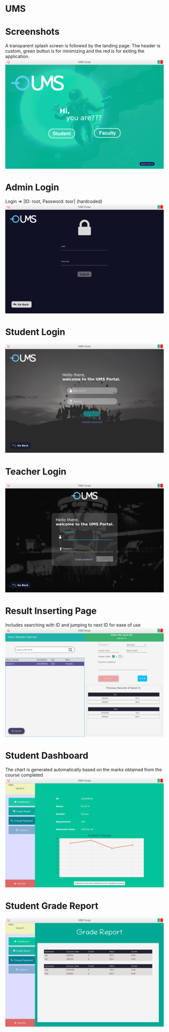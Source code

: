 # UMS


# Screenshots
A transparent splash screen is followed by the landing page. The header is custom, green button is for minimizing and the red is for exiting the application.
![Screenshot](src/com/ums/pau/bin/pictures/readme/welcome.png)

# Admin Login
Login => |ID: root, Password: toor| (hardcoded)
![Screenshot](src/com/ums/pau/bin/pictures/readme/adminLogin.png)

# Student Login
![Screenshot](src/com/ums/pau/bin/pictures/readme/studentLogin.png)

# Teacher Login
![Screenshot](src/com/ums/pau/bin/pictures/readme/teacherLogin.png)

# Result Inserting Page
Includes searching with ID and jumping to next ID for ease of use
![Screenshot](src/com/ums/pau/bin/pictures/readme/enterResult.png)

# Student Dashboard
The chart is generated automatically based on the marks obtained from the course completed
![Screenshot](src/com/ums/pau/bin/pictures/readme/studentDashboard.png)

# Student Grade Report
![Screenshot](src/com/ums/pau/bin/pictures/readme/gradeReport.png)
